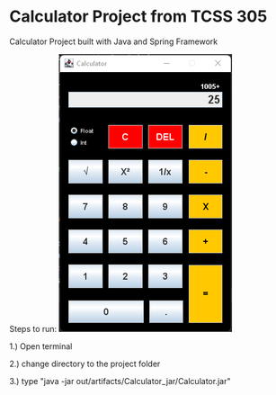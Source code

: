# Calculator Project from TCSS 305
Calculator Project built with Java and Spring Framework

Steps to run: 
![Calculator Preview](https://github.com/Elijah1368/Calculator/blob/940009a83dca8a557f3847bb5b813ce8ebe63c81/Assets/Calculator.png)

1.) Open terminal

2.) change directory to the project folder

3.) type "java -jar out/artifacts/Calculator_jar/Calculator.jar"
